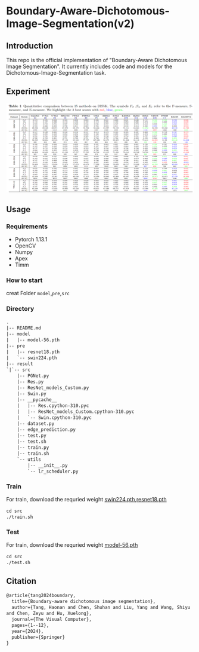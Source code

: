 # Boundary-Aware-Dichotomous-Image-Segmentation(v2)
## Introduction
This repo is the official implementation of "Boundary-Aware Dichotomous Image Segmentation". It currently includes code and models for the Dichotomous-Image-Segmentation task.
## Experiment
![alt text](image.png)
## Usage
### Requirements
* Pytorch 1.13.1
* OpenCV
* Numpy
* Apex
* Timm
### How to start
creat Folder `model`,`pre`,`src`
### Directory

````
.
|-- README.md
|-- model
|   |-- model-56.pth
|-- pre
|   |-- resnet18.pth
|   `-- swin224.pth
|-- result
`|`-- src
    |-- PGNet.py
    |-- Res.py
    |-- ResNet_models_Custom.py
    |-- Swin.py
    |-- __pycache__
    |   |-- Res.cpython-310.pyc
    |   |-- ResNet_models_Custom.cpython-310.pyc
    |   `-- Swin.cpython-310.pyc
    |-- dataset.py
    |-- edge_prediction.py
    |-- test.py
    |-- test.sh
    |-- train.py
    |-- train.sh
    `-- utils
        |-- __init__.py
        `-- lr_scheduler.py
````

### Train
For train, download the requried weight [swin224.pth](https://drive.google.com/file/d/1rH37swroDKhKYNDtmQPXvxilZgdi6Qap/view?usp=sharing),[resnet18.pth](https://drive.google.com/file/d/1hNk19P6HTFWaiCQFQuru0SXYiSP4rtFJ/view?usp=drive_link)
```
cd src
./train.sh
```

### Test
For train, download the requried weight [model-56.pth](https://drive.google.com/file/d/1PmJkQot8RoZcWOl1JmCaiTs6eESCrhBM/view?usp=drive_link)
```
cd src
./test.sh
```

## Citation
```
@article{tang2024boundary,
  title={Boundary-aware dichotomous image segmentation},
  author={Tang, Haonan and Chen, Shuhan and Liu, Yang and Wang, Shiyu and Chen, Zeyu and Hu, Xuelong},
  journal={The Visual Computer},
  pages={1--12},
  year={2024},
  publisher={Springer}
}
```
